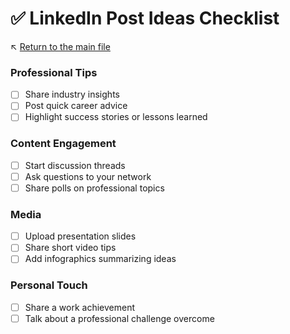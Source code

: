 # ✅ LinkedIn Post Ideas Checklist

↖️ [Return to the main file](../README.md)

### Professional Tips
- [ ] Share industry insights
- [ ] Post quick career advice
- [ ] Highlight success stories or lessons learned

### Content Engagement
- [ ] Start discussion threads
- [ ] Ask questions to your network
- [ ] Share polls on professional topics

### Media
- [ ] Upload presentation slides
- [ ] Share short video tips
- [ ] Add infographics summarizing ideas

### Personal Touch
- [ ] Share a work achievement
- [ ] Talk about a professional challenge overcome
